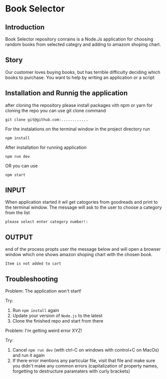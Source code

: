 # Book Selector

## Introduction
Book Selector repository conrains is a Node.Js application for choosing random books from selected categry and adding to amazom shoping chart.

## Story
Our customer loves buying books, but has terrible difficulty deciding which books to purchase. You want to help by
writing an application or a script

## Installation and Runnig the application
after cloning the repository please install packages vith npm or yarn
for cloning the repo you can use git clone command
```
git clone git@github.com:............
```

For the instalations on the terminal window in the project directory run
```
npm install
```

After installation for running application  

```
npm run dev
```
OR you can use
```
npm start
```


## INPUT
When application started it wil get catogories from goodreads and print to the terminal window. The message will ask to the user to choose a category from the list

```
please select enter category number!:
```


## OUTPUT
end of the process propts user the message below and will open a browser window which one shows amazon shoping chart with the chosen book.

```
Item is not added to cart
```

## Troubleshooting
Problem: The application won't start!

Try:
1. Run `npm install` again
2. Update your version of `Node.js` to the latest
3. Clone the finished repo and start from there

Problem: I'm getting weird error XYZ!

Try:
1. Cancel `npm run dev` (with ctrl-C on windows with control+C on MacOs) and run it again
2. If there error mentions any particular file, visit that file and make sure you didn't make any common errors (capitalization of property names, forgetting to destructure paramaters with curly brackets)